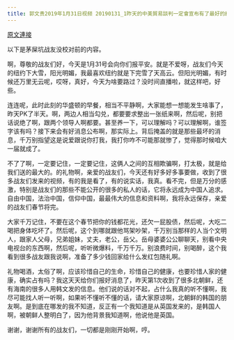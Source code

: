 ```yaml
---
title: 郭文贵2019年1月31日视频 20190131_1昨天的中美貿易談判一定會宣布有了最好的結果 但實際上是最壞的結果 收到北韓來的許多信息
---
```


[原文連接](https://gnews.org/ThreadView/53478562)

以下是茅屎坑战友没校对前的内容。

  啊，尊敬的战友们好，今天是1月31号会向你们报平安。就是不爱呀，战友们今天的纽约下大雪，阳光明媚，我最喜欢纽约就是下完雪了天高云。但阳光明媚，有时候还万里无云呢，哎呀，真好，今天为啥要路过？没时间直播啦，就这样吧，好些。

  连连呢，此时此刻的华盛顿的早餐，相当不平静啊，大家能想一想能发生啥事了，昨天PK了半天。啊，两边人相当勾兑，都要要求整出一张纸来啊，然后呢，别把话说绝了啊，跟两个领导人啊都要。甚至养一下，可以理解吗？可以理解啊，谁签字该有吗？接下来会有好消息公布啊，那实际上。背后掩盖的就是那些最坏的消息，千万别指望这是说爱跟说你打我，我打你咋不可能那就惨了，觉得那时候咱大一届就成了。

  不了了啊，一定要记住，一定要记住，这俩人之间的互相欺骗啊，打太极，就是给我们送的最大的。的礼物啊，亲爱的战友们，今天还有好多好多事要做，收到了很多战友们发来的视频，有的我是看了，有的说实话，我真。看不完，但是万分的感激，特别是战友们的那些不能公开的很多的私人的话，它将永远成为中国人追求。自由中国，法治中国，信仰中国，最最伟大的信息和资料啊，我将永远保存，亲爱的战友们春节将完。

  大家千万记住，不要在这个春节把你的钱都花光，还欠一屁股债，然后呢，大吃二喝把身体吃坏了。然后呢，这个到哪就跟他骂架吵架，千万别当那样的人当个文明人，跟家人父母，兄弟姐妹，丈夫，老公，岳父。岳母婆婆公公聊聊天，别看中央电视台的东西啊，然后呢，听听微爆料，千万千万。别浪费时间，别喝醉，这个我看到很多战友跟我说啊，准备了多少钱回家给什么发红包随礼啊。

  礼物喝酒，太俗了啊，应该珍惜自己的生命，珍惜自己的健康，也要珍惜人家的健康，确实占有吗？我这天天给你们报好消息了，昨天第1次收到了很多北朝鲜，还有海南的很多人用韩文发的信息。他们说的话对不起，占什么我真的听不懂啊，我尽可能找人听一听啊，如果听不懂听不懂的话，请大家原谅啊，北朝鲜的韩国的朋友啊。是到底在哪发的我不知道，反正有一个我知道是从英国发来的，是韩国人啊，被朝鲜人整明白了，因为他背景我知道啊，他说他是英国。

  谢谢，谢谢所有的战友们，一切都是刚刚开始啊，哼。
